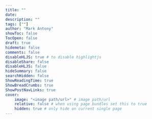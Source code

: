 ```yaml
---
title: ""
date: 
description: ""
tags: [""]
author: "Mark Antony"
showToc: false
TocOpen: false
draft: true
hidemeta: false
comments: false
disableHLJS: true # to disable highlightjs
disableShare: false
disableHLJS: false
hideSummary: false
searchHidden: false
ShowReadingTime: true
ShowBreadCrumbs: true
ShowPostNavLinks: true
cover:
    image: "<image path/url>" # image path/url
    relative: false # when using page bundles set this to true
    hidden: true # only hide on current single page
---
```

